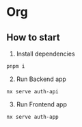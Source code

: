 # Org

## How to start

1. Install dependencies
```shell
pnpm i
```

2. Run Backend app
```shell
nx serve auth-api
```

3. Run Frontend app
```shell
nx serve auth-app
```


